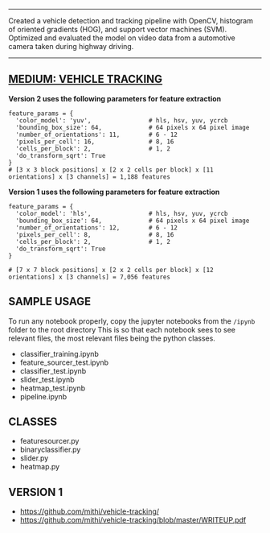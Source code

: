 ------

Created a vehicle detection and tracking pipeline with OpenCV, histogram of oriented gradients (HOG), and support vector machines (SVM). Optimized and evaluated the model on video data from a automotive camera taken during highway driving.

------
[MEDIUM: VEHICLE TRACKING ](https://medium.com/@mithi/vehicles-tracking-with-hog-and-linear-svm-c9f27eaf521a)
------

**Version 2 uses the following parameters for feature extraction**

```
feature_params = {
  'color_model': 'yuv',                # hls, hsv, yuv, ycrcb
  'bounding_box_size': 64,             # 64 pixels x 64 pixel image
  'number_of_orientations': 11,        # 6 - 12
  'pixels_per_cell': 16,               # 8, 16
  'cells_per_block': 2,                # 1, 2
  'do_transform_sqrt': True
}
# [3 x 3 block positions] x [2 x 2 cells per block] x [11 orientations] x [3 channels] = 1,188 features
```

**Version 1 uses the following parameters for feature extraction**
```
feature_params = {
  'color_model': 'hls',                # hls, hsv, yuv, ycrcb
  'bounding_box_size': 64,             # 64 pixels x 64 pixel image
  'number_of_orientations': 12,        # 6 - 12
  'pixels_per_cell': 8,                # 8, 16
  'cells_per_block': 2,                # 1, 2
  'do_transform_sqrt': True
}

# [7 x 7 block positions] x [2 x 2 cells per block] x [12 orientations] x [3 channels] = 7,056 features
```


## SAMPLE USAGE

To run any notebook properly, copy the jupyter notebooks from the `/ipynb` folder to the root directory
This is so that each notebook sees to see relevant files, the most relevant files being the python classes.

- classifier_training.ipynb
- feature_sourcer_test.ipynb
- classifier_test.ipynb
- slider_test.ipynb
- heatmap_test.ipynb
- pipeline.ipynb

## CLASSES
- featuresourcer.py
- binaryclassifier.py
- slider.py
- heatmap.py

## VERSION 1
- https://github.com/mithi/vehicle-tracking/
- https://github.com/mithi/vehicle-tracking/blob/master/WRITEUP.pdf

